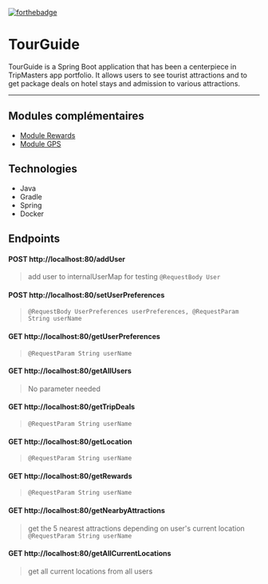 [![forthebadge](https://forthebadge.com/images/badges/made-with-java.svg)](https://forthebadge.com) 

# TourGuide

TourGuide is a Spring Boot application that has been a centerpiece in TripMasters app portfolio. It allows users to see tourist attractions and to get package deals on hotel stays and admission to various attractions.
***
## Modules complémentaires
- [Module Rewards](https://github.com/gwnll/ms_rewards)
- [Module GPS](https://github.com/gwnll/ms_gps)
## Technologies
- Java
- Gradle
- Spring 
- Docker
## Endpoints
#### POST http://localhost:80/addUser
> add user to internalUserMap for testing
> ``@RequestBody User``
#### POST http://localhost:80/setUserPreferences
>  ``@RequestBody UserPreferences userPreferences, @RequestParam String userName``
#### GET http://localhost:80/getUserPreferences
> ``@RequestParam String userName``
#### GET http://localhost:80/getAllUsers
> No parameter needed
#### GET http://localhost:80/getTripDeals
> ``@RequestParam String userName``
#### GET http://localhost:80/getLocation
> ``@RequestParam String userName``
#### GET http://localhost:80/getRewards
> ``@RequestParam String userName``
#### GET http://localhost:80/getNearbyAttractions
> get the 5 nearest attractions depending on user's current location
> ``@RequestParam String userName``
#### GET http://localhost:80/getAllCurrentLocations
> get all current locations from all users
